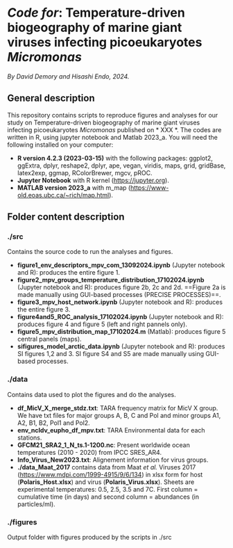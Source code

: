 # _Code for_: Temperature-driven biogeography of marine giant viruses infecting picoeukaryotes _Micromonas_
_By David Demory and Hisashi Endo, 2024._ 

## General description
 This repository contains scripts to reproduce figures and analyses for our study on Temperature-driven biogeography of marine giant viruses infecting picoeukaryotes _Micromonas_ published on * XXX *.
 The codes are written in R, using jupyter notebook and Matlab 2023_a. You will need the following installed on your computer:
 - **R version 4.2.3 (2023-03-15)** with the following packages: ggplot2, ggExtra, dplyr, reshape2, dplyr, ape, vegan, viridis, maps, grid, gridBase, latex2exp, ggmap, RColorBrewer, mgcv, pROC.
 - **Jupyter Notebook** with R kernel (https://jupyter.org).
 - **MATLAB version 2023_a** with m_map (https://www-old.eoas.ubc.ca/~rich/map.html).
 
## Folder content description

### ./src
Contains the source code to run the analyses and figures.
- **figure1_env_descriptors_mpv_com_13092024.ipynb** (Jupyter notebook and R): produces the entire figure 1.
- **figure2_mpv_groups_temperature_distribution_17102024.ipynb** (Jupyter notebook and R): produces figure 2b, 2c and 2d. ==Figure 2a is made manually using GUI-based processes (PRECISE PROCESSES)==.
- **figure3_mpv_host_network.ipynb**  (Jupyter notebook and R): produces the entire figure 3.
- **figure4and5_ROC_analysis_17102024.ipynb** (Jupyter notebook and R): produces figure 4 and figure 5 (left and right pannels only).
- **figure5_mpv_distribution_map_17102024.m** (Matlab): produces figure 5 central panels (maps).
- **sifigures_model_arctic_data.ipynb** (Jupyter notebook and R): produces SI figures 1,2 and 3. SI figure S4 and S5 are made manually using GUI-based processes.

### ./data
Contains data used to plot the figures and do the analyses.
- **df_MicV_X_merge_stdz.txt**: TARA frequency matrix for MicV X group. We have txt files for major groups A, B, C and Pol and minor groups A1, A2, B1, B2, Pol1 and Pol2.
- **env_ncldv_eupho_df_mpv.txt**: TARA Environmental data for each stations.
- **GFCM21_SRA2_1_N_ts.1-1200.nc**: Present worldwide ocean temperatures (2010 - 2020) from IPCC SRES_AR4. 
- **Info_Virus_New2023.txt**: Alignement information for virus groups.
- **./data_Maat_2017** contains data from Maat _et al._ Viruses 2017 (https://www.mdpi.com/1999-4915/9/6/134) in xlsx form for host (**Polaris_Host.xlsx**) and virus (**Polaris_Virus.xlsx**). Sheets are experimental temperatures: 0.5, 2.5, 3.5 and 7C. First column = cumulative time (in days) and second column = abundances (in particles/ml).

### ./figures
Output folder with figures produced by the scripts in ./src
